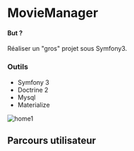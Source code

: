 MovieManager
========================

#### But ?

Réaliser un "gros" projet sous Symfony3.

### Outils

- Symfony 3
- Doctrine 2
- Mysql
- Materialize

![home1](https://user-images.githubusercontent.com/15357887/33440598-b083f3d2-d5f0-11e7-8a3d-8ac80534b23e.PNG)

## Parcours utilisateur



